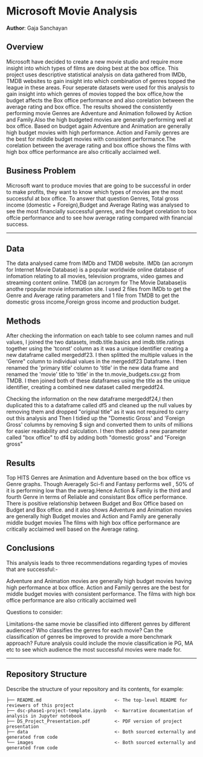 # Microsoft Movie Analysis

**Author**: Gaja Sanchayan

## Overview

Microsoft have decided to create a new movie studio and require more insight into which types of films are doing best at the box office. This project uses descriptive statistical analysis on data gathered from IMDb, TMDB  websites to gain insight into which combination of genres topped the league in these areas. Four seperate datasets were used for this analysis to gain insight into which  genres of movies topped the box office,how the budget affects the Box office performance and also corelation between the average  rating and box office.
The results showed the consistently performing  movie Genres are Adventure and Animation followed by Action and Family.Also the high budgeted movies are generally performing well at box office. Based on budget again Adventure and Animation are generally high budget movies with high performance. Action and Family genres are the best for middle budget movies with consistent performance.The corelation between the average  rating and box office shows the films with high box office performance are also critically acclaimed well.
 



## Business Problem

Microsoft want to produce movies that are going to be successful in order to make profits, they want to know which types of movies are the most successful at box office. To answer that question Genres, Total gross income (domestic + Foreign),Budget and  Average Rating was analysed to see the most financially successful genres, and the budget corelation to box offcie performance and to see how average rating compared with financial success.


***

## Data

The data analysed came from IMDb and TMDB website. IMDb (an acronym for Internet Movie Database) is a popular worldwide online database of infomation relating to all movies, television programs, video games and streaming content online. TMDB (an acronym for The Movie Database)is anothe rpopular movie information site. 
I used 2 files from IMDb to get the Genre and Average rating parameters and 1 file from TMDB to get the domestic gross income,Foreign gross income and production budget.


## Methods

After checking the information on each table to see column names and null values, I joined the two datasets, imdb.title.basics and imdb.title.ratings together using the 'tconst' column as it was a unique identifier creating a new dataframe called mergeddf23.
I then splitted the multiple values in the 'Genre" column to individual values in the mergeddf23 Dataframe.
I then renamed the 'primary title' column to 'title' in the new data frame and renamed the 'movie' title to 'title' in the tn.movie_budgets.csv.gz from TMDB.
I then joined both of these dataframes using the title as the unique identifier, creating a combined new dataset called mergeddf24.

Checking the information on the new dataframe mergeddf24,I then duplicated this to a dataframe called  df5 and cleaned up the null values by removing them and dropped "original title" as it was not required  to carry out this analysis and
Then I  tidied up the "Domestic Gross' and 'Foreign Gross' columns by removing $ sign and converted them to units of  millions for easier readability and calculation. I then then added a new parameter called "box office" to df4 by adding both "domestic gross" and "Foreign gross"

## Results

Top HITS Genres are Animation and Adventure based on the box office vs Genre graphs.
Though Averagely Sci-fi and Fantasy performs well , 50% of  it is performing low than the averag.Hence Action & Family is the third and fourth Genre in terms of Reliable and consistant Box office performance. 
There is positive relationship between Budget and Box Office based on Budget and Box office. and it also shows Adventure and Animation movies are generally high Budget movies and Action and Family are generally middle budget movies 
The films with high box office performance are critically acclaimed well based on the Average rating.


## Conclusions

This analysis leads to three recommendations regarding types of movies that are successful:-

Adventure and Animation movies are generally high budget movies having high performance at box office. 
Action and Family genres are the best for middle budget movies with consistent performance.
The films with high box office performance are also critically acclaimed well

Questions to consider:

Limitations-the same movie be classified into different genres by different audiences? Who classifies the genres for each movie? Can the classification of genres be improved to provide a more benchmark approach?
Future analysis could include the movie classification ie PG, MA etc to see which audience the most successful movies were made for.
***




## Repository Structure

Describe the structure of your repository and its contents, for example:

```
├── README.md                           <- The top-level README for reviewers of this project
├── dsc-phase1-project-template.ipynb   <- Narrative documentation of analysis in Jupyter notebook
├── DS_Project_Presentation.pdf         <- PDF version of project presentation
├── data                                <- Both sourced externally and generated from code
└── images                              <- Both sourced externally and generated from code
```
